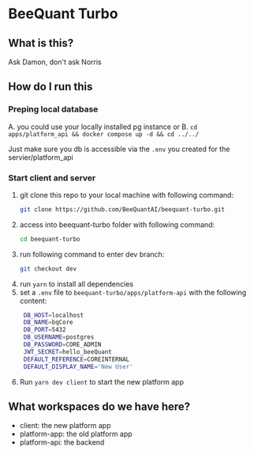 # BeeQuant Turbo

## What is this?

Ask Damon, don't ask Norris

## How do I run this

### Preping local database

A. you could use your locally installed pg instance
or
B. `cd apps/platform_api && docker compose up -d && cd ../../`

Just make sure you db is accessible via the `.env` you created for the servier/platform_api

### Start client and server

1. git clone this repo to your local machine with following command:
   ```bash
   git clone https://github.com/BeeQuantAI/beequant-turbo.git
   ```
2. access into beequant-turbo folder with following command:
   ```bash
   cd beequant-turbo
   ```
3. run following command to enter dev branch:
   ```bash
   git checkout dev
   ```
4. run `yarn` to install all dependencies
5. set a `.env` file to `beequant-turbo/apps/platform-api` with the following content:
   ```bash
    DB_HOST=localhost
    DB_NAME=bqCore
    DB_PORT=5432
    DB_USERNAME=postgres
    DB_PASSWORD=CORE_ADMIN
    JWT_SECRET=hello_beeQuant
    DEFAULT_REFERENCE=COREINTERNAL
    DEFAULT_DISPLAY_NAME='New User'
   ```
6. Run `yarn dev client` to start the new platform app

## What workspaces do we have here?

- client: the new platform app
- platform-app: the old platform app
- platform-api: the backend
